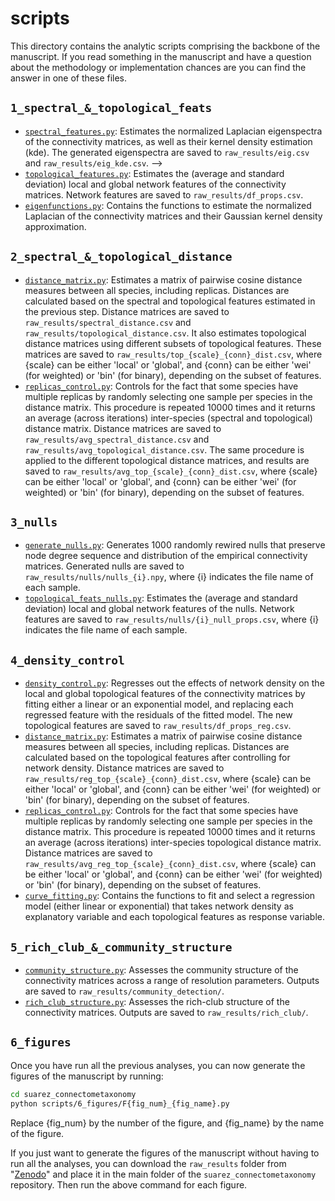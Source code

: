# scripts

This directory contains the analytic scripts comprising the backbone of the manuscript.
If you read something in the manuscript and have a question about the methodology or implementation chances are you can find the answer in one of these files.

## `1_spectral_&_topological_feats`

- [`spectral_features.py`](./1_spectral_&_topological_feats/spectral_features.py):
  Estimates the normalized Laplacian eigenspectra of the connectivity matrices, as well as their kernel density estimation (kde). The generated eigenspectra are saved to `raw_results/eig.csv` and `raw_results/eig_kde.csv`. -->
- [`topological_features.py`](./1_spectral_&_topological_feats/topological_features.py):
  Estimates the (average and standard deviation) local and global network features of the connectivity matrices. Network features are saved to `raw_results/df_props.csv`.
- [`eigenfunctions.py`](./1_spectral_&_topological_feats/eigenfunctions.py):
  Contains the functions to estimate the normalized Laplacian of the connectivity matrices and their Gaussian kernel density approximation.


## `2_spectral_&_topological_distance`

- [`distance_matrix.py`](./empirical/fetch_hcp_myelin.py):
  Estimates a matrix of pairwise cosine distance measures between all species, including replicas. Distances are calculated based on the spectral and topological features estimated in the previous step. Distance matrices are saved to `raw_results/spectral_distance.csv` and `raw_results/topological_distance.csv`.
  It also estimates topological distance matrices using different subsets of topological features. These matrices are saved to `raw_results/top_{scale}_{conn}_dist.csv`, where {scale} can be either 'local' or 'global', and {conn} can be either 'wei' (for weighted) or 'bin' (for binary), depending on the subset of features.
- [`replicas_control.py`](./2_spectral_&_topological_distance/replicas_control.py):
  Controls for the fact that some species have multiple replicas by randomly selecting one sample per species in the distance matrix. This procedure is repeated 10000 times and it returns an average (across iterations) inter-species (spectral and topological) distance matrix. Distance matrices are saved to `raw_results/avg_spectral_distance.csv` and `raw_results/avg_topological_distance.csv`.
  The same procedure is applied to the different topological distance matrices, and results are saved to `raw_results/avg_top_{scale}_{conn}_dist.csv`, where {scale} can be either 'local' or 'global', and {conn} can be either 'wei' (for weighted) or 'bin' (for binary), depending on the subset of features.


## `3_nulls`

- [`generate_nulls.py`](./3_nulls/generate_nulls.py):
  Generates 1000 randomly rewired nulls that preserve node degree sequence and distribution of the empirical connectivity matrices. Generated nulls are saved to `raw_results/nulls/nulls_{i}.npy`, where {i} indicates the file name of each sample.
- [`topological_feats_nulls.py`](./3_nulls/topological_feats_nulls.py):
  Estimates the (average and standard deviation) local and global network features of the nulls. Network features are saved to `raw_results/nulls/{i}_null_props.csv`, where {i} indicates the file name of each sample.


## `4_density_control`

- [`density_control.py`](./4_density_control/density_control.py):
  Regresses out the effects of network density on the local and global topological features of the connectivity matrices by fitting either a linear or an exponential model, and replacing each regressed feature with the residuals of the fitted model. The new topological features are saved to `raw_results/df_props_reg.csv`.
- [`distance_matrix.py`](./4_density_control/distance_matrix.py):
  Estimates a matrix of pairwise cosine distance measures between all species, including replicas. Distances are calculated based on the topological features after controlling for network density. Distance matrices are saved to `raw_results/reg_top_{scale}_{conn}_dist.csv`, where {scale} can be either 'local' or 'global', and {conn} can be either 'wei' (for weighted) or 'bin' (for binary), depending on the subset of features.
- [`replicas_control.py`](./4_density_control/replicas_control.py):
  Controls for the fact that some species have multiple replicas by randomly selecting one sample per species in the distance matrix. This procedure is repeated 10000 times and it returns an average (across iterations) inter-species topological distance matrix. Distance matrices are saved to `raw_results/avg_reg_top_{scale}_{conn}_dist.csv`, where {scale} can be either 'local' or 'global', and {conn} can be either 'wei' (for weighted) or 'bin' (for binary), depending on the subset of features.
- [`curve_fitting.py`](./4_density_control/curve_fitting.py):
  Contains the functions to fit and select a regression model (either linear or exponential) that takes network density as explanatory variable and each topological features as response variable.


## `5_rich_club_&_community_structure`

- [`community_structure.py`](./5_rich_club_&_community_structure/community_structure.py):
  Assesses the community structure of the connectivity matrices across a range of resolution parameters. Outputs are saved to `raw_results/community_detection/`.
- [`rich_club_structure.py`](./5_rich_club_&_community_structure/rich_club_structure.py):
  Assesses the rich-club structure of the connectivity matrices. Outputs are saved to `raw_results/rich_club/`.


## `6_figures`

Once you have run all the previous analyses, you can now generate the figures of the manuscript by running:

```bash
cd suarez_connectometaxonomy
python scripts/6_figures/F{fig_num}_{fig_name}.py
```
Replace {fig_num} by the number of the figure, and {fig_name} by the name of the figure.

If you just want to generate the figures of the manuscript without having to run all the analyses, you can download the `raw_results` folder from "[Zenodo]()" and place it in the main folder of the `suarez_connectometaxonomy` repository. Then run the above command for each figure.
